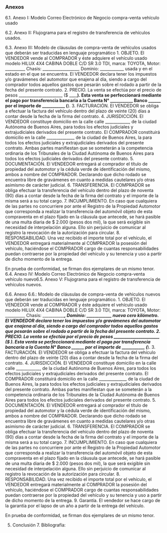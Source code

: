 ### Anexos

6.1. Anexo I: Modelo Correo Electrónico de Negocio compra-venta vehículo usado

6.2. Anexo II: Flujograma para el registro de transferencia de vehículos usados.

6.3. Anexo III: Modelo de cláusulas de compra-venta de vehículos usados que deberán ser traducidas en lenguaje programático
    1. OBJETO. El VENDEDOR vende al COMPRADOR y éste adquiere el vehículo usado modelo HILUX 4X4 CABINA DOBLE C/D SR 3.0 TDI, marca: TOYOTA, Motor: __________ Chasis: __________________, Dominio:  ____________ usada y en el estado en el que se encuentra. El VENDEDOR declara tener los impuestos y/o gravámenes del automotor que enajena al día, siendo a cargo del comprador todos aquellos gastos que pesarán sobre el rodado a partir de la fecha del presente contrato.
    2. PRECIO. La venta se efectúa por el precio de pesos ______________________ ($ ____________). Esta venta se perfeccionará mediante el pago por transferencia bancaria a la Cuenta N° ___________ Banco ______ por el importe de ___________ (________).
    3. FACTURACIÓN.  El VENDEDOR se obliga a efectuar la factura del vehículo dentro del plazo de veinte (20) días a contar desde la fecha de la firma del contrato.
    4. JURISDICCIÓN. El VENDEDOR constituye domicilio en la calle calle ____________, de la ciudad Autónoma de Buenos Aires, para todos los efectos judiciales y extrajudiciales derivados del presente contrato. El COMPRADOR constituirá domicilio en la calle  ______________ de la ciudad de Buenos Aires, la para todos los efectos judiciales y extrajudiciales derivados del presente contrato. Ambas partes manifiestan que se someterán a la competencia ordinaria de los Tribunales de la Ciudad Autónoma de Buenos Aires para todos los efectos judiciales derivados del presente contrato. 
    5. DOCUMENTACIÓN. El VENDEDOR entregará al comprador el título de propiedad del automotor y la cédula verde de identificación del mismo, ambos a nombre del COMPRADOR. Declarando que dicho rodado se encuentra libre de gravámenes en cuanto a medidas cautelares y/o otras asimismo de carácter judicial.
    6. TRANSFERENCIA. El COMPRADOR se obliga efectuar la transferencia del vehículo dentro del plazo de noventa (90) días a contar desde la fecha de la firma del contrato y el importe de la misma será a su total cargo.
    7. INCUMPLIMIENTO. En caso que cualquiera de las partes no concurriere por ante el Registro de la Propiedad Automotor que corresponda a realizar la transferencia del automóvil objeto de esta compraventa en el plazo fijado en la cláusula que antecede, se hará pasible de una multa diaria de $ 2.000 (pesos dos mil), la que será exigible sin necesidad de interpelación alguna. Ello sin perjuicio de comunicar al registro la revocación de la autorización para circular.
    8. RESPONSABILIDAD. Una vez recibido el importe total por el vehículo, el VENDEDOR entregará materialmente al COMPRADOR la posesión del vehículo, haciéndose el COMPRADOR cargo de cuantas responsabilidades puedan contraerse por la propiedad del vehículo y su tenencia y uso a partir de dicho momento de la entrega.

En prueba de conformidad, se firman dos ejemplares de un mismo tenor.
6.4. Anexo IV: Modelo Correo Electrónico de Negocio compra-venta vehículo nuevo6.5. Anexo V: Flujograma para el registro de transferencia de vehículos nuevos. 


6.6. Anexo 6.6.: Modelo de cláusulas de compra-venta de vehiculos nuevos que deberán ser traducidas en lenguaje programático.
    1. OBJETO. El VENDEDOR vende al COMPRADOR y éste adquiere el vehículo usado modelo HILUX 4X4 CABINA DOBLE C/D SR 3.0 TDI, marca: TOYOTA, Motor: __________ Chasis: __________________, Dominio:  ____________ nueva cero kilómetro. El VENDEDOR declara tener los impuestos y/o gravámenes del automotor que enajena al día, siendo a cargo del comprador todos aquellos gastos que pesarán sobre el rodado a partir de la fecha del presente contrato.
    2. PRECIO. La venta se efectúa por el precio de pesos ______________________ ($ ____________). Esta venta se perfeccionará mediante el pago por transferencia bancaria a la Cuenta N°___________ Banco ______ por el importe de ___________ (________).
    3. FACTURACIÓN.  El VENDEDOR se obliga a efectuar la factura del vehículo dentro del plazo de veinte (20) días a contar desde la fecha de la firma del contrato.
    4. JURISDICCIÓN. El VENDEDOR constituye domicilio en la calle calle ____________, de la ciudad Autónoma de Buenos Aires, para todos los efectos judiciales y extrajudiciales derivados del presente contrato. El COMPRADOR constituirá domicilio en la calle  ______________ de la ciudad de Buenos Aires, la para todos los efectos judiciales y extrajudiciales derivados del presente contrato. Ambas partes manifiestan que se someterán a la competencia ordinaria de los Tribunales de la Ciudad Autónoma de Buenos Aires para todos los efectos judiciales derivados del presente contrato. 
    5. DOCUMENTACIÓN. El VENDEDOR entregará al comprador el título de propiedad del automotor y la cédula verde de identificación del mismo, ambos a nombre del COMPRADOR. Declarando que dicho rodado se encuentra libre de gravámenes en cuanto a medidas cautelares y/o otras asimismo de carácter judicial.
    6. TRANSFERENCIA. El COMPRADOR se obliga efectuar la transferencia del vehículo dentro del plazo de noventa (90) días a contar desde la fecha de la firma del contrato y el importe de la misma será a su total cargo.
    7. INCUMPLIMIENTO. En caso que cualquiera de las partes no concurriere por ante el Registro de la Propiedad Automotor que corresponda a realizar la transferencia del automóvil objeto de esta compraventa en el plazo fijado en la cláusula que antecede, se hará pasible de una multa diaria de $ 2.000 (pesos dos mil), la que será exigible sin necesidad de interpelación alguna. Ello sin perjuicio de comunicar al registro la revocación de la autorización para circular.
    8. RESPONSABILIDAD. Una vez recibido el importe total por el vehículo, el VENDEDOR entregará materialmente al COMPRADOR la posesión del vehículo, haciéndose el COMPRADOR cargo de cuantas responsabilidades puedan contraerse por la propiedad del vehículo y su tenencia y uso a partir de dicho momento de la entrega.
    9. Garantía. El vendedor se hace cargo de la garantía por el lapso de un año a partir de la entrega del vehículo.

En prueba de conformidad, se firman dos ejemplares de un mismo tenor.




5. Conclusión 7. Bibliografía:
